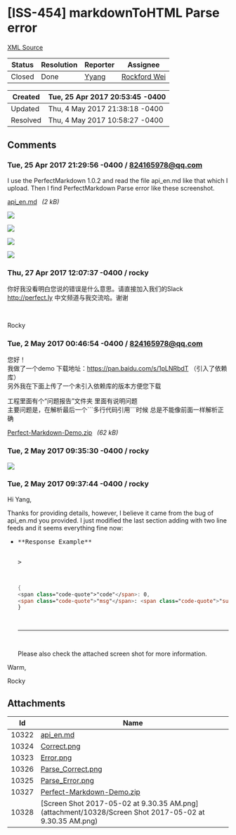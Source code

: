 # [ISS-454] markdownToHTML Parse error

[XML Source](./xml/ISS-454.xml)
<p></p>





Status|Resolution|Reporter|Assignee
------|----------|--------|--------
Closed|Done|[Yyang](824165978@qq.com)|[Rockford Wei]($rocky)





Created|Tue, 25 Apr 2017 20:53:45 -0400
-------|--------------
Updated|Thu, 4 May 2017 21:38:18 -0400
Resolved|Thu, 4 May 2017 10:58:27 -0400


## Comments




### Tue, 25 Apr 2017 21:29:56 -0400 / 824165978@qq.com 

<p><p>I use the PerfectMarkdown 1.0.2 and read the file api_en.md like that which I upload. Then I find PerfectMarkdown Parse error like these screenshot.</p>

<p><span class="nobr"><a href="http://jira.perfect.org:8080/secure/attachment/10322/10322_api_en.md" title="api_en.md attached to ISS-454">api_en.md<sup><img class="rendericon" src="http://jira.perfect.org:8080/images/icons/link_attachment_7.gif" height="7" width="7" align="absmiddle" alt="" border="0"/></sup></a></span> <em>(2 kB)</em></p>

<p><span class="image-wrap" style=""><a id="10323_thumb" href="http://jira.perfect.org:8080/secure/attachment/10323/10323_Error.png" title="Error.png" file-preview-type="image" file-preview-id="10323" file-preview-title="Error.png"><img src="http://jira.perfect.org:8080/secure/thumbnail/10323/_thumb_10323.png" style="border: 0px solid black" /></a></span></p>

<p><span class="image-wrap" style=""><a id="10324_thumb" href="http://jira.perfect.org:8080/secure/attachment/10324/10324_Correct.png" title="Correct.png" file-preview-type="image" file-preview-id="10324" file-preview-title="Correct.png"><img src="http://jira.perfect.org:8080/secure/thumbnail/10324/_thumb_10324.png" style="border: 0px solid black" /></a></span></p>

<p><span class="image-wrap" style=""><a id="10325_thumb" href="http://jira.perfect.org:8080/secure/attachment/10325/10325_Parse_Error.png" title="Parse_Error.png" file-preview-type="image" file-preview-id="10325" file-preview-title="Parse_Error.png"><img src="http://jira.perfect.org:8080/secure/thumbnail/10325/_thumb_10325.png" style="border: 0px solid black" /></a></span></p>

<p><span class="image-wrap" style=""><a id="10326_thumb" href="http://jira.perfect.org:8080/secure/attachment/10326/10326_Parse_Correct.png" title="Parse_Correct.png" file-preview-type="image" file-preview-id="10326" file-preview-title="Parse_Correct.png"><img src="http://jira.perfect.org:8080/secure/thumbnail/10326/_thumb_10326.png" style="border: 0px solid black" /></a></span></p></p>


### Thu, 27 Apr 2017 12:07:37 -0400 / rocky 

<p><p>你好我没看明白您说的错误是什么意思。请直接加入我们的Slack <a href="http://perfect.ly/" class="external-link" rel="nofollow">http://perfect.ly</a> 中文频道与我交流哈。谢谢</p>

<p> </p>

<p>Rocky</p></p>


### Tue, 2 May 2017 00:46:54 -0400 / 824165978@qq.com 

<p><p>您好！<br/>
我做了一个demo 下载地址：<a href="https://pan.baidu.com/s/1pLNRbdT" class="external-link" rel="nofollow">https://pan.baidu.com/s/1pLNRbdT</a> （引入了依赖库）<br/>
另外我在下面上传了一个未引入依赖库的版本方便您下载</p>

<p>工程里面有个“问题报告”文件夹 里面有说明问题<br/>
主要问题是，在解析最后一个```多行代码引用```时候 总是不能像前面一样解析正确</p>

<p><span class="nobr"><a href="http://jira.perfect.org:8080/secure/attachment/10327/10327_Perfect-Markdown-Demo.zip" title="Perfect-Markdown-Demo.zip attached to ISS-454">Perfect-Markdown-Demo.zip<sup><img class="rendericon" src="http://jira.perfect.org:8080/images/icons/link_attachment_7.gif" height="7" width="7" align="absmiddle" alt="" border="0"/></sup></a></span> <em>(62 kB)</em></p></p>


### Tue, 2 May 2017 09:35:30 -0400 / rocky 

<p><p><span class="image-wrap" style=""><a id="10328_thumb" href="http://jira.perfect.org:8080/secure/attachment/10328/10328_Screen+Shot+2017-05-02+at+9.30.35+AM.png" title="Screen Shot 2017-05-02 at 9.30.35 AM.png" file-preview-type="image" file-preview-id="10328" file-preview-title="Screen Shot 2017-05-02 at 9.30.35 AM.png"><img src="http://jira.perfect.org:8080/secure/thumbnail/10328/_thumb_10328.png" style="border: 0px solid black" /></a></span></p></p>


### Tue, 2 May 2017 09:37:44 -0400 / rocky 

<p><p>Hi Yang,</p>

<p>Thanks for providing details, however, I believe it came from the bug of api_en.md you provided. I just modified the last section adding with two line feeds and it seems everything fine now:</p>
<ul>
	<li><div class="code panel" style="border-width: 1px;"><div class="codeContent panelContent">
<pre class="code-java">
**Response Example**

&gt;
```swift
{
<span class="code-quote">"code"</span>: 0,
<span class="code-quote">"msg"</span>: <span class="code-quote">"success"</span>
}
```

---
</pre>
</div></div>
<p>Please also check the attached screen shot for more information.</p></li>
</ul>


<p>Warm,</p>

<p>Rocky</p></p>

## Attachments





Id|Name
------|------------
10322|[api_en.md](attachment/10322/api_en.md)
10324|[Correct.png](attachment/10324/Correct.png)
10323|[Error.png](attachment/10323/Error.png)
10326|[Parse_Correct.png](attachment/10326/Parse_Correct.png)
10325|[Parse_Error.png](attachment/10325/Parse_Error.png)
10327|[Perfect-Markdown-Demo.zip](attachment/10327/Perfect-Markdown-Demo.zip)
10328|[Screen Shot 2017-05-02 at 9.30.35 AM.png](attachment/10328/Screen Shot 2017-05-02 at 9.30.35 AM.png)

